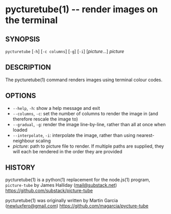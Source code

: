 pycturetube(1) -- render images on the terminal
===============================================

## SYNOPSIS

`pycturetube` [`-h`] [`-c columns`] [`-g`] [`-i`] [<var>picture</var>...] <var>picture</var>

## DESCRIPTION

The pycturetube(1) command renders images using terminal colour codes.

## OPTIONS

* `--help`, `-h`:
  show a help message and exit
* `--columns`, `-c`:
  set the number of columns to render the image in (and therefore rescale the image to)
* `--gradual`, `-g`:
  render the image line-by-line, rather than all at once when loaded
* `--interpolate`, `-i`:
  interpolate the image, rather than using nearest-neighbour scaling
* <var>picture</var>:
  path to picture file to render. If multiple paths are supplied, they will each be rendered in the order they are provided

## HISTORY

pycturetube(1) is a python(1) replacement for the node.js(1) program, `picture-tube` by James Halliday (mail@substack.net) <https://github.com/substack/picture-tube>

pycturetube(1) was originally written by Martin Garcia (newluxfero@gmail.com) <https://github.com/magarcia/pycture-tube>


[SYNOPSIS]: #SYNOPSIS "SYNOPSIS"
[DESCRIPTION]: #DESCRIPTION "DESCRIPTION"
[OPTIONS]: #OPTIONS "OPTIONS"
[HISTORY]: #HISTORY "HISTORY"


[28point8(1)]: 28point8.1.html
[anycopy(1)]: anycopy.1.html
[anypaste(1)]: anypaste.1.html
[breakpt-test(1)]: breakpt-test.1.html
[breakpt(1)]: breakpt.1.html
[chcase(1)]: chcase.1.html
[colourtest(1)]: colourtest.1.html
[divider(1)]: divider.1.html
[ellipse(1)]: ellipse.1.html
[fn(1)]: fn.1.html
[git-push-all(1)]: git-push-all.1.html
[gravatar(1)]: gravatar.1.html
[gz(1)]: gz.1.html
[ipgrep(1)]: ipgrep.1.html
[mansi(1)]: mansi.1.html
[mdwrap(1)]: mdwrap.1.html
[nuname(1)]: nuname.1.html
[pycturetube(1)]: pycturetube.1.html
[returnOneOf(1)]: returnOneOf.1.html
[selfie(1)]: selfie.1.html
[shttp(1)]: shttp.1.html
[simplify(1)]: simplify.1.html
[sshmux(1)]: sshmux.1.html
[tminus(1)]: tminus.1.html
[tmx(1)]: tmx.1.html
[untar(1)]: untar.1.html
[xbmcplay(1)]: xbmcplay.1.html
[xbmcqueue(1)]: xbmcqueue.1.html
[zdate(1)]: zdate.1.html
